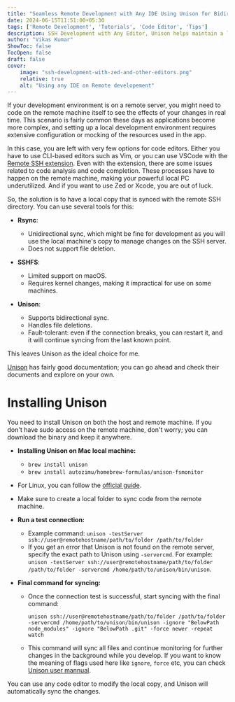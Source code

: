 ```yaml
---
title: "Seamless Remote Development with Any IDE Using Unison for Bidirectional SSH Sync"
date: 2024-06-15T11:51:00+05:30
tags: ['Remote Development', 'Tutorials', 'Code Editor', 'Tips']
description: SSH Development with Any Editor, Unison helps maintain a local copy and enables bidirectional sync, allowing you to use any tool, even Notepad, to edit your code efficiently.
author: "Vikas Kumar"
ShowToc: false
TocOpen: false
draft: false
cover:
    image: "ssh-development-with-zed-and-other-editors.png"
    relative: true
    alt: "Using any IDE on Remote developement"
---
```



If your development environment is on a remote server, you might need to code on the remote machine itself to see the effects of your changes in real time. This scenario is fairly common these days as applications become more complex, and setting up a local development environment requires extensive configuration or mocking of the resources used in the app.

In this case, you are left with very few options for code editors. Either you have to use CLI-based editors such as Vim, or you can use VSCode with the [Remote SSH extension](https://marketplace.visualstudio.com/items?itemName=ms-vscode-remote.remote-ssh). Even with the extension, there are some issues related to code analysis and code completion. These processes have to happen on the remote machine, making your powerful local PC underutilized. And if you want to use Zed or Xcode, you are out of luck.

So, the solution is to have a local copy that is synced with the remote SSH directory. You can use several tools for this:

- **Rsync**:
  - Unidirectional sync, which might be fine for development as you will use the local machine's copy to manage changes on the SSH server.
  - Does not support file deletion.

- **SSHFS**:
  - Limited support on macOS.
  - Requires kernel changes, making it impractical for use on some machines.

- **Unison**:
  - Supports bidirectional sync.
  - Handles file deletions.
  - Fault-tolerant: even if the connection breaks, you can restart it, and it will continue syncing from the last known point.

This leaves Unison as the ideal choice for me.

[Unison](https://github.com/bcpierce00/unison) has fairly good documentation; you can go ahead and check their documents and explore on your own.

# Installing Unison

You need to install Unison on both the host and remote machine. If you don't have sudo access on the remote machine, don't worry; you can download the binary and keep it anywhere.

- **Installing Unison on Mac local machine:**
    - `brew install unison`
    - `brew install autozimu/homebrew-formulas/unison-fsmonitor`

- For Linux, you can follow the [official guide](https://www.cis.upenn.edu/~bcpierce/unison/download/releases/stable/).

- Make sure to create a local folder to sync code from the remote machine.

- **Run a test connection:**
    - Example command: `unison -testServer ssh://user@remotehostname/path/to/folder /path/to/folder`
    - If you get an error that Unison is not found on the remote server, specify the exact path to Unison using `-servercmd`. For example: `unison -testServer ssh://user@remotehostname/path/to/folder /path/to/folder -servercmd /home/path/to/unison/bin/unison`.

- **Final command for syncing:**
    - Once the connection test is successful, start syncing with the final command:
      ```
      unison ssh://user@remotehostname/path/to/folder /path/to/folder -servercmd /home/path/to/unison/bin/unison -ignore "BelowPath node_modules" -ignore "BelowPath .git" -force newer -repeat watch
      ```
    - This command will sync all files and continue monitoring for further changes in the background while you develop. If you want to know the meaning of flags used here like `ignore`, `force` etc, you can check [Unison user mannual](https://github.com/bcpierce00/unison/wiki).

You can use any code editor to modify the local copy, and Unison will automatically sync the changes.